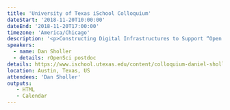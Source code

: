 ```yaml
---
title: 'University of Texas iSchool Colloquium'
dateStart: '2018-11-20T10:00:00'
dateEnd: '2018-11-20T17:00:00'
timezone: 'America/Chicago'
description: '<p>Constructing Digital Infrastructures to Support “Open Science”: Governance Strategies from Open Source Scientific Software Organizations.</p>'
speakers:
  - name: Dan Sholler
  - details: rOpenSci postdoc
details: https://www.ischool.utexas.edu/content/colloquium-daniel-sholler-uc-berkeley
location: Austin, Texas, US
attendees: 'Dan Sholler'
outputs: 
   - HTML
   - Calendar
---
```

